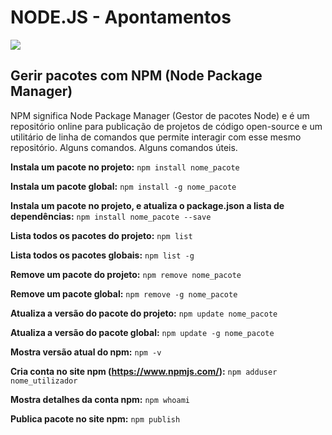 # NODE.JS - Apontamentos
![](http://i.imgur.com/80YeBYm.png)

## Gerir pacotes com NPM (Node Package Manager)
NPM significa Node Package Manager (Gestor de pacotes Node) e é um repositório online para publicação de projetos  de código open-source e um utilitário de linha de comandos que permite interagir com esse mesmo repositório. Alguns comandos. Alguns comandos úteis.

**Instala um pacote no projeto:**
`npm install nome_pacote`

**Instala um pacote global:**
`npm install -g nome_pacote`

**Instala um pacote no projeto, e atualiza o package.json a lista de dependências:**
`npm install nome_pacote --save`

**Lista todos os pacotes do projeto:**
`npm list`

**Lista todos os pacotes globais:**
`npm list -g`

**Remove um pacote do projeto:**
`npm remove nome_pacote`

**Remove um pacote global:**
`npm remove -g nome_pacote`

**Atualiza a versão do pacote do projeto:**
`npm update nome_pacote`

**Atualiza a versão do pacote global:**
`npm update -g nome_pacote`

**Mostra versão atual do npm:**
`npm -v`

**Cria conta no site npm (https://www.npmjs.com/):**
`npm adduser nome_utilizador`

**Mostra detalhes da conta npm:**
`npm whoami`

**Publica pacote no site npm:**
`npm publish`





